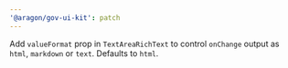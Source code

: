 ```yaml
---
'@aragon/gov-ui-kit': patch
---
```


Add `valueFormat` prop in `TextAreaRichText` to control `onChange` output as `html`, `markdown` or `text`. Defaults to `html`.
